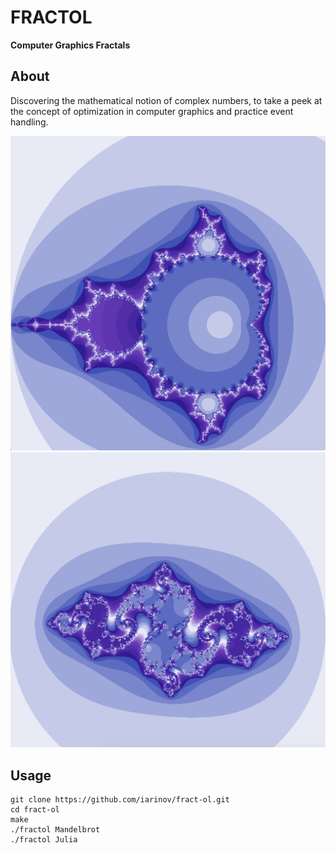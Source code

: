 # FRACTOL
**Computer Graphics Fractals**

## About
Discovering the mathematical notion of complex numbers, to take a peek at the concept of optimization in computer graphics and practice event handling.

![alt text](https://github.com/iarinov/fract-ol/blob/main/fractol_mandelbrot.png?raw=true)
![alt text](https://github.com/iarinov/fract-ol/blob/main/fractol-Julia.png?raw=true)

## Usage
```
git clone https://github.com/iarinov/fract-ol.git
cd fract-ol
make
./fractol Mandelbrot
./fractol Julia
```
